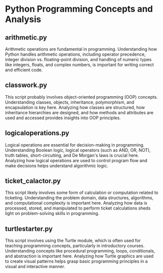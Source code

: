 # Python Programming Concepts and Analysis


## arithmetic.py
Arithmetic operations are fundamental in programming. Understanding how Python handles arithmetic operations, including operator precedence, integer division vs. floating-point division, and handling of numeric types like integers, floats, and complex numbers, is important for writing correct and efficient code.

## classwork.py
This script probably involves object-oriented programming (OOP) concepts. Understanding classes, objects, inheritance, polymorphism, and encapsulation is key here. Analyzing how classes are structured, how inheritance hierarchies are designed, and how methods and attributes are used and accessed provides insights into OOP principles.

## logicaloperations.py
Logical operations are essential for decision-making in programming. Understanding Boolean logic, logical operators (such as AND, OR, NOT), truth tables, short-circuiting, and De Morgan's laws is crucial here. Analyzing how logical operations are used to control program flow and make decisions helps understand algorithmic logic.

## ticket_calactor.py
This script likely involves some form of calculation or computation related to ticketing. Understanding the problem domain, data structures, algorithms, and computational complexity is important here. Analyzing how data is processed, stored, and manipulated to perform ticket calculations sheds light on problem-solving skills in programming.

## turtlestarter.py
This script involves using the Turtle module, which is often used for teaching programming concepts, particularly in introductory courses. Understanding concepts like procedural programming, loops, conditionals, and abstraction is important here. Analyzing how Turtle graphics are used to create visual patterns helps grasp basic programming principles in a visual and interactive manner.
